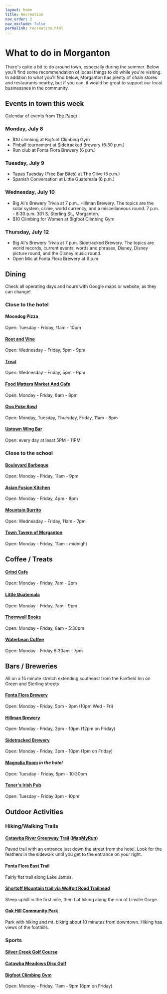 ```yaml
---
layout: home
title: Recreation
nav_order: 2
nav_exclude: false
permalink: recreation.html
---
```


# What to do in Morganton

There's quite a bit to do around town, especially during the summer. Below you'll find some recommendation of locaal things to do while you're visiting. In addition to what you'll find below, Morganton has plenty of chain stores and restaurants nearby, but if you can, it would be great to support our local businessnes in the community.

## Events in town this week
﻿Calendar of events from [The Paper](https://www.thepaper.media/calendar/)
### Monday, July 8
- $10 climbing at Bigfoot Climbing Gym
- Pinball tournament at Sidetracked Brewery (6:30 p.m.)
- Run club at Fonta Flora Brewery (6 p.m.)

### Tuesday, July 9
 - Tapas Tuesday (Free Bar Bites) at The Olive (5 p.m.)
 - Spanish Conversation at Little Guatemala (6 p.m.)

### Wednesday, July 10
 - Big Al's Brewery Trivia at 7 p.m.. Hillman Brewery. The topics are the solar system, crime, world currency, and a miscellaneous round. 7 p.m. - 8:30 p.m. 301 S. Sterling St., Morganton.
 - $10 Climbing for Women at Bigfoot Climbing Gym

### Thursday, July 12
 - Big Al's Brewery Trivia at 7 p.m. Sidetracked Brewery. The topics are world records, current events, words and phrases, Disney, Disney picture round, and the Disney music round.
 - Open Mic at Fonta Flora Brewery at 6 p.m.



## Dining
Check all operating days and hours with Google maps or website, as they can change!

### Close to the hotel

#### **Moondog Pizza**
Open: Tuesday - Friday, 11am - 10pm

#### **[Root and Vine](http://rootandvinerestaurant.com/)**
Open: Wednesday - Friday, 5pm - 9pm

#### **[Treat](https://www.treatnc.com/)**
Open: Wednesday - Friday, 5pm - 9pm

#### **[Food Matters Market And Cafe](https://www.foodmattersmarket.com/)**
Open: Monday - Friday, 8am - 8pm

#### **[Ono Poke Bowl](https://ono-pokebowl.com/)**
Open: Monday, Tuesday, Thursday, Friday, 11am - 8pm

#### **[Uptown Wing Bar](https://www.facebook.com/profile.php?id=61551244462025)**
Open: every day at least 5PM - 11PM

### Close to the school

#### **[Boulevard Barbeque](https://www.boulevardbarbeque.com/)**
Open: Monday - Friday, 11am - 9pm

#### **[Asian Fusion Kitchen](https://www.facebook.com/AsianFusionKitchen/)**
Open: Monday - Friday, 4pm - 8pm

#### **[Mountain Burrito](https://www.mountainburritonc.com/)**
Open: Wednesday - Friday, 11am - 7pm

#### **[Town Tavern of Morganton](https://towntavernmorg.com/)**
Open: Monday - Friday, 11am - midnight

## Coffee / Treats

#### **[Grind Cafe](https://places.singleplatform.com/the-grind-cafe-3/menu?ref=google)**
Open: Monday - Friday, 7am - 2pm

#### **[Little Guatemala](https://www.littleguatemala.com/)**
Open: Monday - Friday, 7am - 9pm

#### **[Thornwell Books](http://www.thornwellbooks.com/)**
Open: Monday - Friday, 8am - 5:30pm

#### **[Waterbean Coffee](https://www.waterbean.coffee/)**
Open: Monday - Friday 6:30am - 7pm


## Bars / Breweries
All on a 15 minute stretch extending southeast from the Fairfield Inn on Green and Sterling streets

#### **[Fonta Flora Brewery](http://www.fontaflora.com/)**
Open: Monday - Friday, 5pm - 9pm (10pm Wed - Fri)

#### **[Hillman Brewery](http://www.hillmanbeer.com/)**
Open: Monday - Friday, 3pm - 10pm (12pm on Friday)

#### **[Sidetracked Brewery](https://www.sidetrackedbrew.com/)**
Open: Monday - Friday, 3pm - 10pm (1pm on Friday)

#### **[Magnolia Room](http://www.themagroom.com/)** *in the hotel*
Open: Tuesday - Friday, 5pm - 10:30pm

#### **[Toner's Irish Pub](https://www.facebook.com/p/Toners-Irish-Pub-61552509812002/)**
Open: Tuesday - Friday 3pm - 10pm

## Outdoor Activities

### Hiking/Walking Trails

#### **[Catawba River Greenway Trail](https://goo.gl/maps/xZUW7iemjLcWNe549) ([MapMyRun](https://www.mapmyrun.com/routes/view/6128499313))**
Paved trail with an entrance just down the street from the hotel. Look for the feathers in the sidewalk until you get to the entrance on your right.

#### **[Fonta Flora East Trail](https://www.alltrails.com/explore/trail/us/north-carolina/fonta-flora-trail)**
Fairly flat trail along Lake James.

#### **[Shortoff Mountain trail via Wolfpit Road Trailhead](https://www.alltrails.com/explore/trail/us/north-carolina/shortoff-mountain)**
Steep uphill in the first mile, then flat hiking along the rim of Linville Gorge.

#### **[Oak Hill Community Park](https://www.foothillsconservancy.org/oakhillpark)**
Park with hiking and mt. biking about 10 minutes from downtown. Hiking has views of the foothills.

### Sports

#### **[Silver Creek Golf Course](https://screekgolf.com/)**

#### **[Catawba Meadows Disc Golf](https://goo.gl/maps/sGv2SRjG9wXfhtbW8)**

#### **[Bigfoot Climbing Gym](https://www.bigfootclimbinggym.com/)**
Open: Monday - Friday, 11am - 9pm (8pm on Friday)
